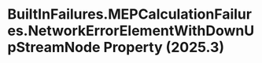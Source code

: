# BuiltInFailures.MEPCalculationFailures.NetworkErrorElementWithDownUpStreamNode Property (2025.3)

﻿